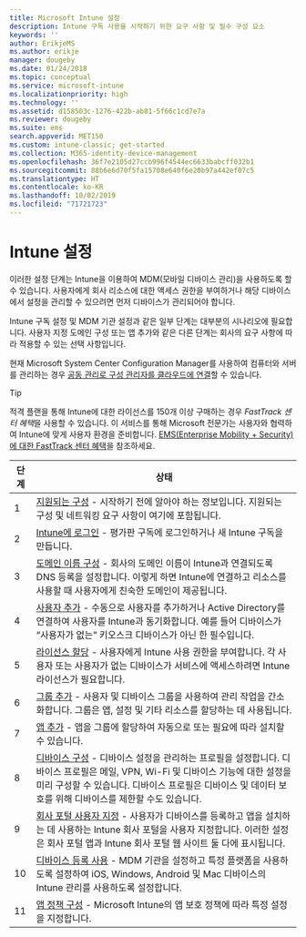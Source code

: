 ```yaml
---
title: Microsoft Intune 설정
description: Intune 구독 사용을 시작하기 위한 요구 사항 및 필수 구성 요소
keywords: ''
author: ErikjeMS
ms.author: erikje
manager: dougeby
ms.date: 01/24/2018
ms.topic: conceptual
ms.service: microsoft-intune
ms.localizationpriority: high
ms.technology: ''
ms.assetid: d158503c-1276-422b-ab81-5f66c1cd7e7a
ms.reviewer: dougeby
ms.suite: ems
search.appverid: MET150
ms.custom: intune-classic; get-started
ms.collection: M365-identity-device-management
ms.openlocfilehash: 36f7e2105d27ccb996f4544ec6633babcff032b1
ms.sourcegitcommit: 88b6e6d70f5fa15708e640f6e20b97a442ef07c5
ms.translationtype: HT
ms.contentlocale: ko-KR
ms.lasthandoff: 10/02/2019
ms.locfileid: "71721723"
---
```

# <a name="set-up-intune"></a>Intune 설정

이러한 설정 단계는 Intune을 이용하여 MDM(모바일 디바이스 관리)을 사용하도록 할 수 있습니다. 사용자에게 회사 리소스에 대한 액세스 권한을 부여하거나 해당 디바이스에서 설정을 관리할 수 있으려면 먼저 디바이스가 관리되어야 합니다.

Intune 구독 설정 및 MDM 기관 설정과 같은 일부 단계는 대부분의 시나리오에 필요합니다. 사용자 지정 도메인 구성 또는 앱 추가와 같은 다른 단계는 회사의 요구 사항에 따라 적용할 수 있는 선택 사항입니다.

현재 Microsoft System Center Configuration Manager를 사용하여 컴퓨터와 서버를 관리하는 경우 [공동 관리로 구성 관리자를 클라우드에 연결](https://docs.microsoft.com/sccm/comanage/overview)할 수 있습니다.

>[!TIP]
>적격 플랜을 통해 Intune에 대한 라이선스를 150개 이상 구매하는 경우 *FastTrack 센터 혜택*을 사용할 수 있습니다. 이 서비스를 통해 Microsoft 전문가는 사용자와 협력하여 Intune에 맞게 사용자 환경을 준비합니다. [EMS(Enterprise Mobility + Security)에 대한 FastTrack 센터 혜택](https://docs.microsoft.com/enterprise-mobility-security/Solutions/enterprise-mobility-fasttrack-program)을 참조하세요.



| 단계 |                                                                                                                       상태                                                                                                                       |
|-------|----------------------------------------------------------------------------------------------------------------------------------------------------------------------------------------------------------------------------------------------------|
|   1   |                                        [지원되는 구성](supported-devices-browsers.md) - 시작하기 전에 알아야 하는 정보입니다. 지원되는 구성 및 네트워킹 요구 사항이 여기에 포함됩니다.                                         |
|   2   |                                                                 [Intune에 로그인](account-sign-up.md) - 평가판 구독에 로그인하거나 새 Intune 구독을 만듭니다.                                                                  |
|   3   |                [도메인 이름 구성](custom-domain-name-configure.md) - 회사의 도메인 이름이 Intune과 연결되도록 DNS 등록을 설정합니다. 이렇게 하면 Intune에 연결하고 리소스를 사용할 때 사용자에게 친숙한 도메인이 제공됩니다.                |
|   4   |                                   [사용자 추가](users-add.md) - 수동으로 사용자를 추가하거나 Active Directory를 연결하여 사용자를 Intune과 동기화합니다. 예를 들어 디바이스가 “사용자가 없는” 키오스크 디바이스가 아닌 한 필수입니다.                                    |
|   5   |                                            [라이선스 할당](../licenses-assign.md) - 사용자에게 Intune 사용 권한을 부여합니다. 각 사용자 또는 사용자가 없는 디바이스가 서비스에 액세스하려면 Intune 라이선스가 필요합니다.                                             |
|   6   |                                               [그룹 추가](../groups-add.md) - 사용자 및 디바이스 그룹을 사용하여 관리 작업을 간소화합니다. 그룹은 앱, 설정 및 기타 리소스를 할당하는 데 사용됩니다.                                                |
|   7   |                                                                        [앱 추가](../apps/apps-add.md) - 앱을 그룹에 할당하여 자동으로 또는 필요에 따라 설치할 수 있습니다.                                                                         |
|   8   | [디바이스 구성](../configuration/device-profiles.md) - 디바이스 설정을 관리하는 프로필을 설정합니다. 디바이스 프로필은 메일, VPN, Wi-Fi 및 디바이스 기능에 대한 설정을 미리 구성할 수 있습니다. 디바이스 프로필은 디바이스 및 데이터 보호를 위해 디바이스를 제한할 수도 있습니다. |
|   9   |       [회사 포털 사용자 지정](../apps/company-portal-app.md) - 사용자가 디바이스를 등록하고 앱을 설치하는 데 사용하는 Intune 회사 포털을 사용자 지정합니다. 이러한 설정은 회사 포털 앱과 Intune 회사 포털 웹 사이트 둘 다에 표시됩니다.       |
|  10   |                                [디바이스 등록 사용](mdm-authority-set.md) - MDM 기관을 설정하고 특정 플랫폼을 사용하도록 설정하여 iOS, Windows, Android 및 Mac 디바이스의 Intune 관리를 사용하도록 설정합니다.                                 |
|  11   |                                                        [앱 정책 구성](../apps/app-protection-policy.md) - Microsoft Intune의 앱 보호 정책에 따라 특정 설정을 지정합니다.                                                         |

